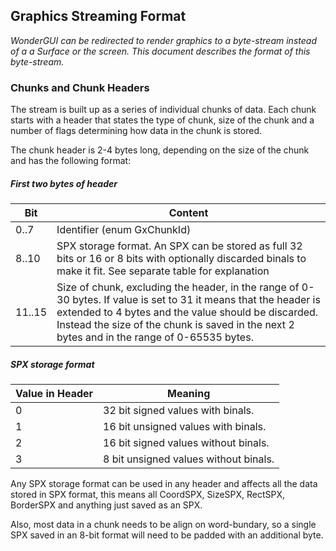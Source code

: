 ## Graphics Streaming Format

*WonderGUI can be redirected to render graphics to a byte-stream instead of a a Surface or the screen. This document describes the format of this byte-stream.*



### Chunks and Chunk Headers

The stream is built up as a series of individual chunks of data. Each chunk starts with a header that states the type of chunk, size of the chunk and a number of flags determining how data in the chunk is stored.

The chunk header is 2-4 bytes long, depending on the size of the chunk and has the following format:



##### First two bytes of header

| Bit    | Content                                                      |
| ------ | ------------------------------------------------------------ |
| 0..7   | Identifier (enum GxChunkId)                                  |
| 8..10  | SPX storage format. An SPX can be stored as full 32 bits or 16 or 8 bits with optionally discarded binals to make it fit. See separate table for explanation |
| 11..15 | Size of chunk, excluding the header, in the range of 0-30 bytes. If value is set to 31 it means that the header is extended to 4 bytes and the value should be discarded. Instead the size of the chunk is saved in the next 2 bytes and in the range of 0-65535 bytes. |



##### SPX storage format

| Value in Header | Meaning                               |
| :-------------- | ------------------------------------- |
| 0               | 32 bit signed values with binals.     |
| 1               | 16 bit unsigned values with binals.   |
| 2               | 16 bit signed values without binals.  |
| 3               | 8 bit unsigned values without binals. |

Any SPX storage format can be used in any header and affects all the data stored in SPX format, this means all CoordSPX, SizeSPX, RectSPX, BorderSPX and anything just saved as an SPX.

Also, most data in a chunk needs to be align on word-bundary, so a single SPX saved in an 8-bit format will need to be padded with an additional byte.

